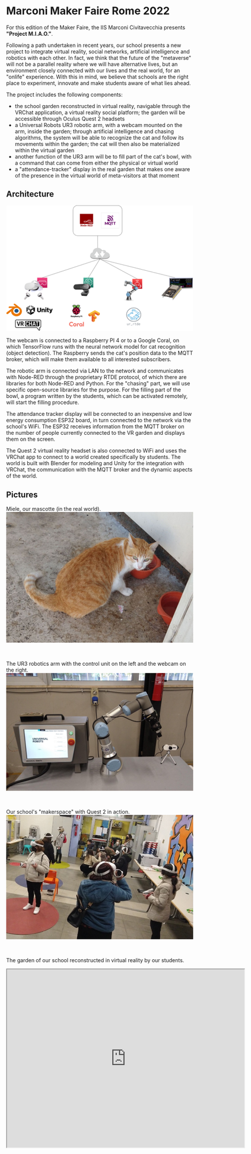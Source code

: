# Marconi Maker Faire Rome 2022

For this edition of the Maker Faire, the IIS Marconi Civitavecchia presents **"Project M.I.A.O."**.

Following a path undertaken in recent years, our school presents a new project to integrate virtual reality, social networks, artificial intelligence and robotics with each other. In fact, we think that the future of the "metaverse" will not be a parallel reality where we will have alternative lives, but an environment closely connected with our lives and the real world, for an "onlife" experience. With this in mind, we believe that schools are the right place to experiment, innovate and make students aware of what lies ahead.

The project includes the following components:
- the school garden reconstructed in virtual reality, navigable through the VRChat application, a virtual reality social platform; the garden will be accessible through Oculus Quest 2 headsets
- a Universal Robots UR3 robotic arm, with a webcam mounted on the arm, inside the garden; through artificial intelligence and chasing algorithms, the system will be able to recognize the cat and follow its movements within the garden; the cat will then also be materialized within the virtual garden
- another function of the UR3 arm will be to fill part of the cat's bowl, with a command that can come from either the physical or virtual world
- a "attendance-tracker" display in the real garden that makes one aware of the presence in the virtual world of meta-visitors at that moment

## Architecture
![architecture](./diagrams/architecture.png)

The webcam is connected to a Raspberry PI 4 or to a Google Coral, on which TensorFlow runs with the neural network model for cat recognition (object detection). The Raspberry sends the cat's position data to the MQTT broker, which will make them available to all interested subscribers.

The robotic arm is connected via LAN to the network and communicates with Node-RED through the proprietary RTDE protocol, of which there are libraries for both Node-RED and Python. For the "chasing" part, we will use specific open-source libraries for the purpose. For the filling part of the bowl, a program written by the students, which can be activated remotely, will start the filling procedure.

The attendance tracker display will be connected to an inexpensive and low energy consumption ESP32 board, in turn connected to the network via the school's WiFi. The ESP32 receives information from the MQTT broker on the number of people currently connected to the VR garden and displays them on the screen.

The Quest 2 virtual reality headset is also connected to WiFi and uses the VRChat app to connect to a world created specifically by students. The world is built with Blender for modeling and Unity for the integration with VRChat, the communication with the MQTT broker and the dynamic aspects of the world.

## Pictures
Miele, our mascotte (in the real world).
![miele](./img/miele.jpg)

<br>

The UR3 robotics arm with the control unit on the left and the webcam on the right.
![UR3](./img/ur3.jpeg)

<br>

Our school's "makerspace" with Quest 2 in action.
![Quest 2](./img/quest.jpeg)

<br>

The garden of our school reconstructed in virtual reality by our students.

<iframe src="https://drive.google.com/file/d/1CsIfhmmubFGT0FT8MzE9i3NcL0ogaM3_/preview" width="640" height="480" allow="autoplay"></iframe>






